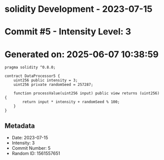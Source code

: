 ﻿# solidity Development - 2023-07-15
# Commit #5 - Intensity Level: 3
# Generated on: 2025-06-07 10:38:59
```solidity
pragma solidity ^0.8.0;

contract DataProcessor5 {
    uint256 public intensity = 3;
    uint256 private randomSeed = 257287;

    function processValue(uint256 input) public view returns (uint256) {
        return input * intensity + randomSeed % 100;
    }
}
```
## Metadata
- Date: 2023-07-15
- Intensity: 3
- Commit Number: 5
- Random ID: 1561557651
